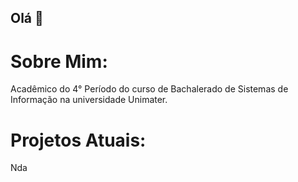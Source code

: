 ## Olá 👋

<!--
**JaksonFz/JaksonFz** is a ✨ _special_ ✨ repository because its `README.md` (this file) appears on your GitHub profile.

Here are some ideas to get you started:

- 🔭 I’m currently working on ...
- 🌱 I’m currently learning ...
- 👯 I’m looking to collaborate on ...
- 🤔 I’m looking for help with ...
- 💬 Ask me about ...
- 📫 How to reach me: ...
- 😄 Pronouns: ...
- ⚡ Fun fact: ...
-->

# Sobre Mim:

  Acadêmico do 4° Período do curso de Bachalerado de Sistemas de Informação na universidade Unimater.

# Projetos Atuais:

  Nda

